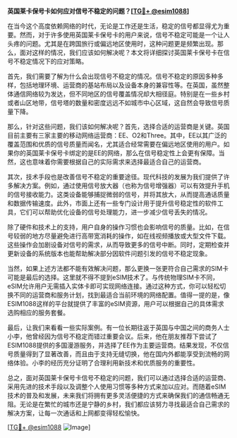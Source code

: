 **英国莱卡保号卡如何应对信号不稳定的问题？[[TG💪+ @esim1088](https://t.me/s/esim1088)]**

在当今这个高度依赖网络的时代，无论是工作还是生活，稳定的信号都显得尤为重要。然而，对于许多使用英国莱卡保号卡的用户来说，信号不稳定可能是一个让人头疼的问题。尤其是在跨国旅行或偏远地区使用时，这种问题更是频繁出现。那么，面对这样的情况，我们应该如何解决呢？本文将详细探讨英国莱卡保号卡在信号不稳定情况下的应对策略。

首先，我们需要了解为什么会出现信号不稳定的情况。信号不稳定的原因多种多样，包括地理环境、运营商的基站布局以及设备本身的兼容性等。在英国，虽然整体通信网络较为发达，但不同地区的信号覆盖情况却大相径庭。特别是在一些乡村或者山区地带，信号塔的数量和密度远远不如城市中心区域，这自然会导致信号质量下降。

那么，针对这些问题，我们该如何解决呢？首先，选择合适的运营商是关键。英国目前主要有三家主要的移动网络运营商：EE、O2和Three。其中，EE以其广泛的覆盖范围和优质的信号质量而闻名，尤其适合经常需要在偏远地区使用的用户。如果你的英国莱卡保号卡绑定的是EE的网络，那么在信号稳定性上会更有保障。当然，这也意味着你需要根据自己的实际需求来选择最适合自己的运营商。

其次，技术手段也是改善信号不稳定的重要途径。现代科技的发展为我们提供了许多解决方案。例如，通过使用信号放大器（也称为信号增强器）可以有效提升手机的信号接收能力。这类设备能够捕捉微弱的信号，并将其放大，从而提高通话质量和数据传输速度。此外，市面上还有一些专门设计用于提升信号稳定性的软件工具，它们可以帮助优化设备的信号处理能力，进一步减少信号丢失的情况。

除了硬件和技术上的支持，用户自身的操作习惯也会影响信号的质量。比如，在信号较弱的地方尽量避免进行高带宽消耗的操作，如在线视频播放或大型文件下载。这些操作会加剧设备对信号的需求，从而导致更多的信号中断。同时，定期检查并更新设备的系统版本也能帮助解决部分因软件问题引发的信号不稳定现象。

当然，如果上述方法都不能有效解决问题，那么更换一张更符合自己需求的SIM卡可能是最后的选择。这里就不得不提到eSIM技术了。与传统物理SIM卡不同，eSIM允许用户无需插入实体卡即可实现网络连接。通过这种方式，你可以轻松切换不同的运营商和服务计划，找到最适合当前环境的网络配置。值得一提的是，像ESIM1088这样的平台就提供了丰富的eSIM资源，用户可以根据自己的具体需求选购相应的服务套餐。

最后，让我们来看看一些实际案例。有一位长期往返于英国与中国之间的商务人士小李，他曾经因为信号不稳定而错过重要会议。后来，他在朋友推荐下尝试了ESIM1088提供的多国漫游服务，并选择了EE作为主要运营商。结果发现，不仅信号质量得到了显著改善，而且由于支持无缝切换，他在国内外都能享受到流畅的网络体验。小李的经历充分证明了合理利用新技术和优质服务的重要性。

总之，面对英国莱卡保号卡信号不稳定的问题，我们可以通过选择合适的运营商、采用先进的技术手段以及调整个人使用习惯等多种方式来加以应对。而随着eSIM技术的普及和发展，未来我们将拥有更多灵活便捷的方式来确保我们的通信畅通无阻。无论是在繁忙的城市还是宁静的乡村，我们都应该努力寻找最适合自己需求的解决方案，让每一次通话和上网都变得轻松愉快。

[[TG💪+ @esim1088](https://t.me/s/esim1088) ![Image](https://i.postimg.cc/4NQfJmqS/Snipaste-2025-05-13-00-14-12.png)]